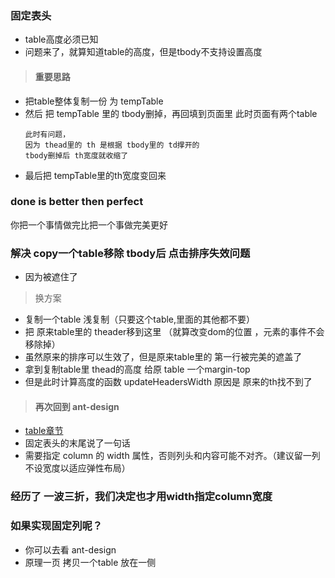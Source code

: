 ### 固定表头

- table高度必须已知
- 问题来了，就算知道table的高度，但是tbody不支持设置高度


> #### 重要思路

- 把table整体复制一份 为 tempTable
- 然后 把 tempTable 里的 tbody删掉，再回填到页面里 此时页面有两个table
    ```
    此时有问题，
    因为 thead里的 th 是根据 tbody里的 td撑开的
    tbody删掉后 th宽度就收缩了
    ```
- 最后把 tempTable里的th宽度变回来

### done is better then perfect

你把一个事情做完比把一个事做完美更好

### 解决 copy一个table移除 tbody后 点击排序失效问题

- 因为被遮住了

> 换方案

- 复制一个table 浅复制（只要这个table,里面的其他都不要）
- 把 原来table里的 theader移到这里 （就算改变dom的位置 ，元素的事件不会移除掉）
- 虽然原来的排序可以生效了，但是原来table里的 第一行被完美的遮盖了
- 拿到复制table里 thead的高度 给原 table 一个margin-top
- 但是此时计算高度的函数 updateHeadersWidth 原因是 原来的th找不到了

> #### 再次回到 ant-design

- [table章节](https://ant.design/components/table-cn/#components-table-demo-fixed-header)
- 固定表头的末尾说了一句话
- 需要指定 column 的 width 属性，否则列头和内容可能不对齐。（建议留一列不设宽度以适应弹性布局） 


### 经历了 一波三折，我们决定也才用width指定column宽度

### 如果实现固定列呢？

- 你可以去看 ant-design
- 原理一页 拷贝一个table 放在一侧 